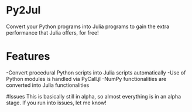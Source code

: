 # Py2Jul
Convert your Python programs into Julia programs to gain the extra performance that Julia offers, for free!

# Features
-Convert procedural Python scripts into Julia scripts automatically
-Use of Python modules is handled via PyCall.jl
-NumPy functionalities are converted into Julia functionalities

#Issues
This is basically still in alpha, so almost everything is in an alpha stage. If you run into issues, let me know!
